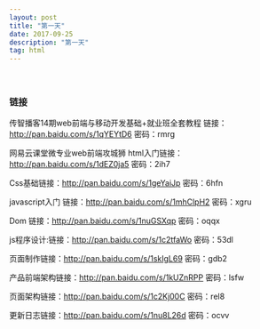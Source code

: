 ```yaml
---
layout: post
title: "第一天"
date: 2017-09-25 
description: "第一天"
tag: html 
---   
```


　　
### 链接







传智播客14期web前端与移动开发基础+就业班全套教程
链接：http://pan.baidu.com/s/1qYEYtD6 密码：rmrg

网易云课堂微专业web前端攻城狮
html入门链接：http://pan.baidu.com/s/1dEZ0ja5 密码：2ih7

Css基础链接：http://pan.baidu.com/s/1geYaiJp 密码：6hfn

javascript入门 链接：http://pan.baidu.com/s/1mhClpH2 密码：xgru

Dom 链接：http://pan.baidu.com/s/1nuGSXqp 密码：oqqx

js程序设计:链接：http://pan.baidu.com/s/1c2tfaWo 密码：53dl

页面制作链接：http://pan.baidu.com/s/1skIgL69 密码：gdb2

产品前端架构链接：http://pan.baidu.com/s/1kUZnRPP 密码：lsfw

页面架构链接：http://pan.baidu.com/s/1c2Kj00C 密码：rel8

更新日志链接：http://pan.baidu.com/s/1nu8L26d 密码：ocvv
